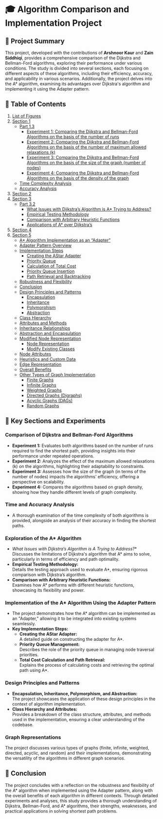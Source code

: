 # :mortar_board: Algorithm Comparison and Implementation Project

## :pushpin: Project Summary

This project, developed with the contributions of **Arshnoor Kaur** and **Zain Siddhiqi**, provides a comprehensive comparison of the Dijkstra and Bellman-Ford algorithms, exploring their performance under various conditions. The study is divided into several sections, each focusing on different aspects of these algorithms, including their efficiency, accuracy, and applicability in various scenarios. Additionally, the project delves into the A* algorithm, examining its advantages over Dijkstra's algorithm and implementing it using the Adapter pattern.

## :ledger: Table of Contents

1. [List of Figures](#list-of-figures)
2. [Section 1](#section-1)
    - [Part 1.3](#part-13)
        - [Experiment 1: Comparing the Dijkstra and Bellman-Ford Algorithms on the basis of the number of runs](#experiment-1-comparing-the-dijkstra-and-bellman-ford-algorithms-on-the-basis-of-the-number-of-runs)
        - [Experiment 2: Comparing the Dijkstra and Bellman-Ford Algorithms on the basis of the number of maximum allowed relaxations (k)](#experiment-2-comparing-the-dijkstra-and-bellman-ford-algorithms-on-the-basis-of-the-number-of-maximum-allowed-relaxations-k)
        - [Experiment 3: Comparing the Dijkstra and Bellman-Ford Algorithms on the basis of the size of the graph (number of nodes)](#experiment-3-comparing-the-dijkstra-and-bellman-ford-algorithms-on-the-basis-of-the-size-of-the-graph-number-of-nodes)
        - [Experiment 4: Comparing the Dijkstra and Bellman-Ford Algorithms on the basis of the density of the graph](#experiment-4-comparing-the-dijkstra-and-bellman-ford-algorithms-on-the-basis-of-the-density-of-the-graph)
    - [Time Complexity Analysis](#time-complexity-analysis)
    - [Accuracy Analysis](#accuracy-analysis)
3. [Section 2](#section-2)
4. [Section 3](#section-3)
    - [Part 3.2](#part-32)
        - [What Issues with Dijkstra’s Algorithm is A* Trying to Address?](#what-issues-with-dijkstras-algorithm-is-a-trying-to-address)
        - [Empirical Testing Methodology](#empirical-testing-methodology)
        - [Comparison with Arbitrary Heuristic Functions](#comparison-with-arbitrary-heuristic-functions)
        - [Applications of A* over Dijkstra’s](#applications-of-a-over-dijkstras)
5. [Section 4](#section-4)
6. [Section 5](#section-5)
    - [A* Algorithm Implementation as an “Adapter”](#a-algorithm-implementation-as-an-adapter)
    - [Adapter Pattern Overview](#adapter-pattern-overview)
    - [Implementation Steps](#implementation-steps)
        - [Creating the AStar Adapter](#creating-the-astar-adapter)
        - [Priority Queue](#priority-queue)
        - [Calculation of Total Cost](#calculation-of-total-cost)
        - [Priority Queue Insertion](#priority-queue-insertion)
        - [Path Retrieval and Backtracking](#path-retrieval-and-backtracking)
    - [Robustness and Flexibility](#robustness-and-flexibility)
    - [Conclusion](#conclusion)
    - [Design Principles and Patterns](#design-principles-and-patterns)
        - [Encapsulation](#encapsulation)
        - [Inheritance](#inheritance)
        - [Polymorphism](#polymorphism)
        - [Abstraction](#abstraction)
    - [Class Hierarchy](#class-hierarchy)
    - [Attributes and Methods](#attributes-and-methods)
    - [Inheritance Relationships](#inheritance-relationships)
    - [Abstraction and Encapsulation](#abstraction-and-encapsulation)
    - [Modified Node Representation](#modified-node-representation)
        - [Node Representation](#node-representation)
        - [Modify Existing Classes](#modify-existing-classes)
    - [Node Attributes](#node-attributes)
    - [Heuristics and Custom Data](#heuristics-and-custom-data)
    - [Edge Representation](#edge-representation)
    - [Overall Benefits](#overall-benefits)
    - [Other Types of Graph Implementation](#other-types-of-graph-implementation)
        - [Finite Graphs](#finite-graphs)
        - [Infinite Graphs](#infinite-graphs)
        - [Weighted Graphs](#weighted-graphs)
        - [Directed Graphs (Digraphs)](#directed-graphs-digraphs)
        - [Acyclic Graphs (DAGs)](#acyclic-graphs-dags)
        - [Random Graphs](#random-graphs)

## :dart: Key Sections and Experiments

### Comparison of Dijkstra and Bellman-Ford Algorithms

- **Experiment 1:** Evaluates both algorithms based on the number of runs required to find the shortest path, providing insights into their performance under repeated operations.
- **Experiment 2:** Analyzes the effect of the maximum allowed relaxations (k) on the algorithms, highlighting their adaptability to constraints.
- **Experiment 3:** Assesses how the size of the graph (in terms of the number of nodes) impacts the algorithms' efficiency, offering a perspective on scalability.
- **Experiment 4:** Compares the algorithms based on graph density, showing how they handle different levels of graph complexity.

### Time and Accuracy Analysis

- A thorough examination of the time complexity of both algorithms is provided, alongside an analysis of their accuracy in finding the shortest paths.

### Exploration of the A* Algorithm

- **What Issues with Dijkstra’s Algorithm is A* Trying to Address?**  
  Discusses the limitations of Dijkstra's algorithm that A* aims to solve, particularly in terms of efficiency and path optimality.
- **Empirical Testing Methodology:**  
  Details the testing approach used to evaluate A*, ensuring rigorous comparison with Dijkstra’s algorithm.
- **Comparison with Arbitrary Heuristic Functions:**  
  Examines how A* performs with different heuristic functions, showcasing its flexibility and power.

### Implementation of the A* Algorithm Using the Adapter Pattern

- The project demonstrates how the A* algorithm can be implemented as an "Adapter," allowing it to be integrated into existing systems seamlessly.
- **Key Implementation Steps:**
  - **Creating the AStar Adapter:**  
    A detailed guide on constructing the adapter for A*.
  - **Priority Queue Management:**  
    Describes the role of the priority queue in managing node traversal priorities.
  - **Total Cost Calculation and Path Retrieval:**  
    Explains the process of calculating costs and retrieving the optimal path using A*.

### Design Principles and Patterns

- **Encapsulation, Inheritance, Polymorphism, and Abstraction:**  
  The project showcases the application of these design principles in the context of algorithm implementation.
- **Class Hierarchy and Attributes:**  
  Provides a breakdown of the class structure, attributes, and methods used in the implementation, ensuring a clear understanding of the codebase.

### Graph Representations

The project discusses various types of graphs (finite, infinite, weighted, directed, acyclic, and random) and their implementations, demonstrating the versatility of the algorithms in different graph scenarios.

## :tada: Conclusion

The project concludes with a reflection on the robustness and flexibility of the A* algorithm when implemented using the Adapter pattern, along with the overall benefits of each algorithm in different contexts. Through detailed experiments and analyses, this study provides a thorough understanding of Dijkstra, Bellman-Ford, and A* algorithms, their strengths, weaknesses, and practical applications in solving shortest path problems.
